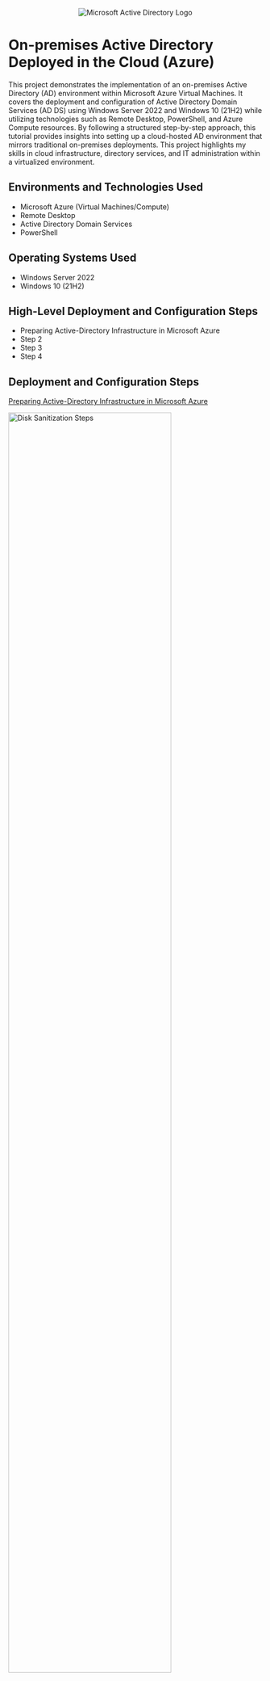 <p align="center">
<img src="https://i.imgur.com/pU5A58S.png" alt="Microsoft Active Directory Logo"/>
</p>

<h1>On-premises Active Directory Deployed in the Cloud (Azure)</h1>
This project demonstrates the implementation of an on-premises Active Directory (AD) environment within Microsoft Azure Virtual Machines. It covers the deployment and configuration of Active Directory Domain Services (AD DS) using Windows Server 2022 and Windows 10 (21H2) while utilizing technologies such as Remote Desktop, PowerShell, and Azure Compute resources. By following a structured step-by-step approach, this tutorial provides insights into setting up a cloud-hosted AD environment that mirrors traditional on-premises deployments. This project highlights my skills in cloud infrastructure, directory services, and IT administration within a virtualized environment.<br />

<h2>Environments and Technologies Used</h2>

- Microsoft Azure (Virtual Machines/Compute)
- Remote Desktop
- Active Directory Domain Services
- PowerShell

<h2>Operating Systems Used </h2>

- Windows Server 2022
- Windows 10 (21H2)

<h2>High-Level Deployment and Configuration Steps</h2>

- Preparing Active-Directory Infrastructure in Microsoft Azure
- Step 2
- Step 3
- Step 4

<h2>Deployment and Configuration Steps</h2>

<ins>Preparing Active-Directory Infrastructure in Microsoft Azure</ins>

<p>
<img src="https://i.imgur.com/rKSCjWX.png" height="80%" width="80%" alt="Disk Sanitization Steps"/>
</p>
<p>
Created and deployed a Domain Controller (DC) and a client machine in Microsoft Azure to simulate an on-premises Active Directory environment. I created a Resource Group, set up a Virtual Network and Subnet, and deployed a Domain Controller VM (DC-1) using Windows Server 2022. Additionally, I configured Client-1 (Windows 10), ensuring it was attached to the same region and Virtual Network as DC-1 for proper domain connectivity.
</p>
<br />

<p>
<img src="https://i.imgur.com/NMWmyDE.png" height="80%" width="80%" alt="Disk Sanitization Steps"/>
<img src="https://i.imgur.com/4FM0EaH.png" height="80%" width="80%" alt="Disk Sanitization Steps"/>
</p>
<p>
Configured a Virtual Network and Subnet and deployed DC-1 (Windows Server 2022) with a static Private IP to ensure network stability. To test connectivity, I disabled the Windows Firewall on the Domain Controller, allowing seamless communication within the environment.
</p>
<br />

<p>
<img src="https://i.imgur.com/DJmEXEB.png" height="80%" width="80%" alt="Disk Sanitization Steps"/>
</p>
<p>
Lorem ipsum dolor sit amet, consectetur adipiscing elit, sed do eiusmod tempor incididunt ut labore et dolore magna aliqua. Ut enim ad minim veniam, quis nostrud exercitation ullamco laboris nisi ut aliquip ex ea commodo consequat. Duis aute irure dolor in reprehenderit in voluptate velit esse cillum dolore eu fugiat nulla pariatur.
</p>
<br />

